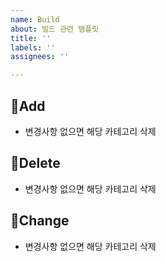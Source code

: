 ```yaml
---
name: Build
about: 빌드 관련 템플릿
title: ''
labels: ''
assignees: ''

---
```


## 🐘Add
- 변경사항 없으면 해당 카테고리 삭제

## 🐘Delete
- 변경사항 없으면 해당 카테고리 삭제

## 🐘Change
- 변경사항 없으면 해당 카테고리 삭제
